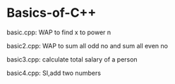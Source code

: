 # Basics-of-C++
basic.cpp: WAP to find x to power n 

basic2.cpp: WAP to sum all odd no and sum all even no

basic3.cpp:  calculate total salary of a person 

basic4.cpp: SI,add two numbers

